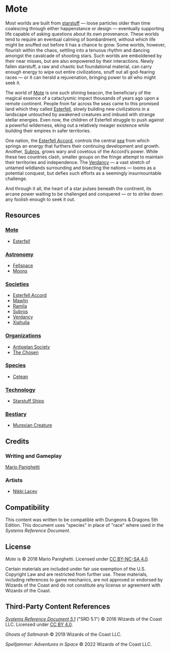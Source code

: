# Mote

Most worlds are built from [starstuff](lore/starstuff) — loose particles older than time coalescing through either happenstance or design — eventually supporting life capable of asking questions about its own provenance. These worlds tend to require an eventual calming of bombardment, without which life might be snuffed out before it has a chance to grow. Some worlds, however, flourish within the chaos, settling into a tenuous rhythm and dancing amongst the cavalcade of shooting stars. Such worlds are emboldened by their near misses, but are also empowered by their interactions. Newly fallen starstuff, a raw and chaotic but foundational material, can carry enough energy to wipe out entire civilizations, snuff out all god-fearing races — or it can herald a rejuvenation, bringing power to all who might seek it.

The world of [Mote](mote) is one such shining beacon, the beneficiary of the magical essence of a cataclysmic impact thousands of years ago upon a remote continent. People from far across the seas came to this promised land which they called [Esterfell](mote/esterfell), slowly building new civilizations in a landscape untouched by awakened creatures and imbued with strange stellar energies. Even now, the children of Esterfell struggle to push against a powerful wilderness, eking out a relatively meager existence while building their empires in safer territories.

One nation, the [Esterfell Accord](societies/esterfell-accord), controls the central [sea](mote/esterfell/lenya/esterfell-sea) from which springs an energy that furthers their continuing development and growth. Another, [Subros](societies/subros), grows wary and covetous of the Accord’s power. While these two countries clash, smaller groups on the fringe attempt to maintain their territories and independence. The [Verdancy](societies/verdancy) — a vast stretch of untamed wildlands surrounding and bisecting the nations — looms as a potential conquest, but defies such efforts as a seemingly insurmountable challenge.

And through it all, the heart of a star pulses beneath the continent, its arcane power waiting to be challenged and conquered — or to strike down any foolish enough to seek it out.

## Resources

### [Mote](mote)

- [Esterfell](mote/esterfell)

### [Astronomy](astronomy)

- [Fellspace](astronomy/fellspace)
- [Moons](astronomy/moons)

### [Societies](societies)

- [Esterfell Accord](societies/esterfell-accord)
- [Mawlin](societies/mawlin)
- [Ramila](societies/ramila)
- [Subros](societies/subros)
- [Verdancy](societies/verdancy)
- [Xiahulia](societies/xiahulia)

### [Organizations](organizations)

- [Antipelan Society](organizations/antipelan-society)
- [The Chosen](organizations/the-chosen)

### [Species](species)

- [Cetean](species/cetean)

### [Technology](technology)

- [Starstuff Ships](technology/starstuff-ships)

### [Bestiary](bestiary)

- [Murexian Creature](bestiary/murexian-creature)

## Credits

### Writing and Gameplay

[Mario Panighetti](https://mario.panighetti.net)

### Artists

- [Nikki Lacey](https://linktr.ee/hollycircling)

## Compatibility

This content was written to be compatible with Dungeons & Dragons 5th Edition.  This document uses "species" in place of "race" where used in the _Systems Reference Document_.

## License

_Mote_ is © 2018 Mario Panighetti. Licensed under [CC BY-NC-SA 4.0](https://creativecommons.org/licenses/by-nc-sa/4.0/legalcode).

Certain materials are included under fair use exemption of the U.S. Copyright Law and are restricted from further use. These materials, including references to game mechanics, are not approved or endorsed by Wizards of the Coast and do not constitute any license or agreement with Wizards of the Coast.

## Third-Party Content References

_[Systems Reference Document 5.1](https://dnd.wizards.com/resources/systems-reference-document)_ ("SRD 5.1") © 2016 Wizards of the Coast LLC. Licensed under [CC BY 4.0](https://creativecommons.org/licenses/by/4.0/legalcode).

_Ghosts of Saltmarsh_ © 2019 Wizards of the Coast LLC.

_Spelljammer: Adventures in Space_ © 2022 Wizards of the Coast LLC.
